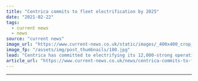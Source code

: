 ```yaml
---
title: "Centrica commits to fleet electrification by 2025"
date: "2021-02-22"
tags: 
  - current news
  - news
source: "current news"
image_url: "https://www.current-news.co.uk/static/images/_400x400_crop_center-center/Matthew-Bateman-and-electric-van-credit-Centrica.jpg"
image_fp: "/assets/img/post_thumbnails/180.jpg"
lead: "Centrica has committed to electrifying its 12,000-strong operational fleet by 2025, five years earlier than it had previously aimed for."
article_url: "https://www.current-news.co.uk/news/centrica-commits-to-fleet-electrification-by-2025?utm_source=rss-feeds&utm_medium=rss&utm_campaign=rss"
---
```


---
